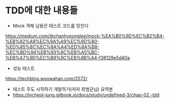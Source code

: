 # TDD에 대한 내용들




- Mock 객체 남용은 테스트 코드를 망친다

https://medium.com/@chanhyeonglee/mock-%EA%B0%9D%EC%B2%B4-%EB%82%A8%EC%9A%A9%EC%9D%80-%ED%85%8C%EC%8A%A4%ED%8A%B8-%EC%BD%94%EB%93%9C%EB%A5%BC-%EB%A7%9D%EC%B9%9C%EB%8B%A4-f38129e5d40a

- 성능 테스트

https://techblog.woowahan.com/2572/

- 테스트 주도 시작하기 개발하기(저자 최범균님) 요약본
- https://incheol-jung.gitbook.io/docs/study/undefined-3/chap-02.-tdd
